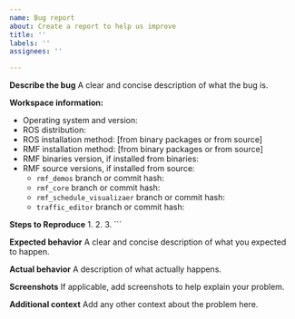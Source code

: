 ```yaml
---
name: Bug report
about: Create a report to help us improve
title: ''
labels: ''
assignees: ''

---
```


<!--
This form is strictly for reporting bugs.
For technical help or general questions, please use the Discussions tab at https://github.com/osrf/rmf_core/discussions
-->

**Describe the bug**
A clear and concise description of what the bug is.

**Workspace information:**
 - Operating system and version:
 - ROS distribution:
 - ROS installation method: [from binary packages or from source]
 - RMF installation method: [from binary packages or from source]
 - RMF binaries version, if installed from binaries:
 - RMF source versions, if installed from source:
   - `rmf_demos` branch or commit hash: 
   - `rmf_core` branch or commit hash: 
   - `rmf_schedule_visualizaer` branch or commit hash: 
   - `traffic_editor` branch or commit hash: 

**Steps to Reproduce**
1. 
2. 
3. ```


**Expected behavior**
A clear and concise description of what you expected to happen.

**Actual behavior**
A description of what actually happens.

**Screenshots**
If applicable, add screenshots to help explain your problem.

**Additional context**
Add any other context about the problem here.
